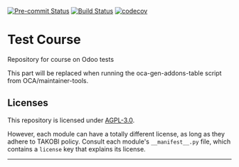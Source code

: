 
<!-- /!\ Non OCA Context : Set here the badge of your runbot / runboat instance. -->
[![Pre-commit Status](https://github.com/SirTakobi/Test-Course/actions/workflows/pre-commit.yml/badge.svg?branch=12.0)](https://github.com/SirTakobi/Test-Course/actions/workflows/pre-commit.yml?query=branch%3A12.0)
[![Build Status](https://github.com/SirTakobi/Test-Course/actions/workflows/test.yml/badge.svg?branch=12.0)](https://github.com/SirTakobi/Test-Course/actions/workflows/test.yml?query=branch%3A12.0)
[![codecov](https://codecov.io/gh/SirTakobi/Test-Course/branch/12.0/graph/badge.svg)](https://codecov.io/gh/SirTakobi/Test-Course)
<!-- /!\ Non OCA Context : Set here the badge of your translation instance. -->

<!-- /!\ do not modify above this line -->

# Test Course

Repository for course on Odoo tests

<!-- /!\ do not modify below this line -->

<!-- prettier-ignore-start -->

[//]: # (addons)

This part will be replaced when running the oca-gen-addons-table script from OCA/maintainer-tools.

[//]: # (end addons)

<!-- prettier-ignore-end -->

## Licenses

This repository is licensed under [AGPL-3.0](LICENSE).

However, each module can have a totally different license, as long as they adhere to TAKOBI
policy. Consult each module's `__manifest__.py` file, which contains a `license` key
that explains its license.

----
<!-- /!\ Non OCA Context : Set here the full description of your organization. -->
